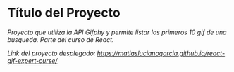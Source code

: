 # Título del Proyecto

_Proyecto que utiliza la API Gifphy y permite listar los primeros 10 gif de una busqueda. Parte del curso de React._

_Link del proyecto desplegado: https://matiaslucianogarcia.github.io/react-gif-expert-curse/_

